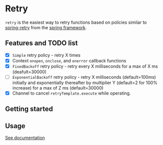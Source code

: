 # Retry 
`retry` is the easiest way to retry functions based on policies similar to [spring-retry](https://github.com/spring-projects/spring-retry) from the [spring framework](https://spring.io/).

## Features and TODO list

- [x] `Simple` retry policy - retry X times
- [x] Context `onopen`, `onclose`, and `onerror` callback functions
- [x] `FixedBackoff` retry policy - retry every X milliseconds for a max of X ms (deafult=30000)
- [ ] `ExponentialBackoff` retry policy - retry X milliseconds (default=100ms) initially and exponentially thereafter by multiplier Y (default=2 for 100% increase) for a max of Z ms (default=30000) 
- [X] Channel to cancel `retryTemplate.execute` while operating.

## Getting started


## Usage
[See documentation](#)

